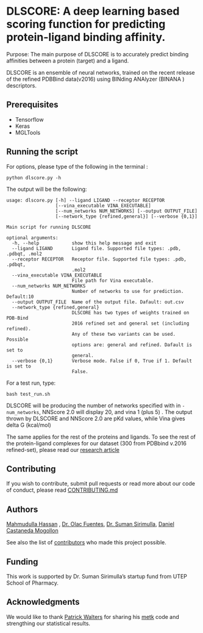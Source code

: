 # DLSCORE: A deep learning based scoring function for predicting protein-ligand binding affinity.

Purpose: The main purpose of DLSCORE is to accurately predict binding affinities between a protein (target) and a ligand. 

DLSCORE is an ensemble of neural networks, trained on the recent release of the refined PDBBind data(v2016) using BINding ANAlyzer (BINANA ) descriptors. 


## Prerequisites
- Tensorflow
- Keras
- MGLTools

## Running the script
For options, please type of the following in the terminal :

`
python dlscore.py -h
`

The output will be the following:

```
usage: dlscore.py [-h] --ligand LIGAND --receptor RECEPTOR
                  [--vina_executable VINA_EXECUTABLE]
                  [--num_networks NUM_NETWORKS] [--output OUTPUT_FILE]
                  [--network_type {refined,general}] [--verbose {0,1}]

Main script for running DLSCORE

optional arguments:
  -h, --help            show this help message and exit
  --ligand LIGAND       Ligand file. Supported file types: .pdb, .pdbqt, .mol2
  --receptor RECEPTOR   Receptor file. Supported file types: .pdb, .pdbqt,
                        .mol2
  --vina_executable VINA_EXECUTABLE
                        File path for Vina executable.
  --num_networks NUM_NETWORKS
                        Number of networks to use for prediction. Default:10
  --output OUTPUT_FILE  Name of the output file. Dafault: out.csv
  --network_type {refined,general}
                        DLSCORE has two types of weights trained on PDB-Bind
                        2016 refined set and general set (including refined).
                        Any of these two variants can be used. Possible
                        options are: general and refined. Dafault is set to
                        general.
  --verbose {0,1}       Verbose mode. False if 0, True if 1. Default is set to
                        False.
```

For a test run, type: 


`
bash test_run.sh
`

DLSCORE will be producing the number of networks specified with in `-num_networks`, NNScore 2.0 will display 20, and vina 1 (plus 5) . The output thrown by DLSCORE and NNScore 2.0 are pKd values, while Vina gives delta G (kcal/mol)

The same applies for the rest of the proteins and ligands. To see the rest of the protein-ligand complexes for our dataset (300 from PDBbind v.2016 refined-set), please read our [research article](https://doi.org/10.26434/chemrxiv.6159143.v1)



## Contributing

If you wish to contribute, submit pull requests or read more about our code of conduct, please read [CONTRIBUTING.md](https://github.com/sirimullalab/DLSCORE/blob/master/CONTRIBUTING.md)

## Authors

[Mahmudulla Hassan](https://github.com/hassanmohsin) , [Dr. Olac Fuentes](http://www.cs.utep.edu/ofuentes/), [Dr. Suman Sirimulla](http://expertise.utep.edu/profiles/ssirimulla), [Daniel Castaneda Mogollon]()

See also the list of [contributors](https://github.com/sirimullalab/DLSCORE/blob/master/contributors) who made this project possible.

## Funding
This work is supported by Dr. Suman Sirimulla’s startup fund from UTEP School of Pharmacy.

## Acknowledgments
We would like to thank [Patrick Walters](https://github.com/PatWalters) for sharing his [metk](https://github.com/PatWalters/metk) code and strengthing our statistical results.

